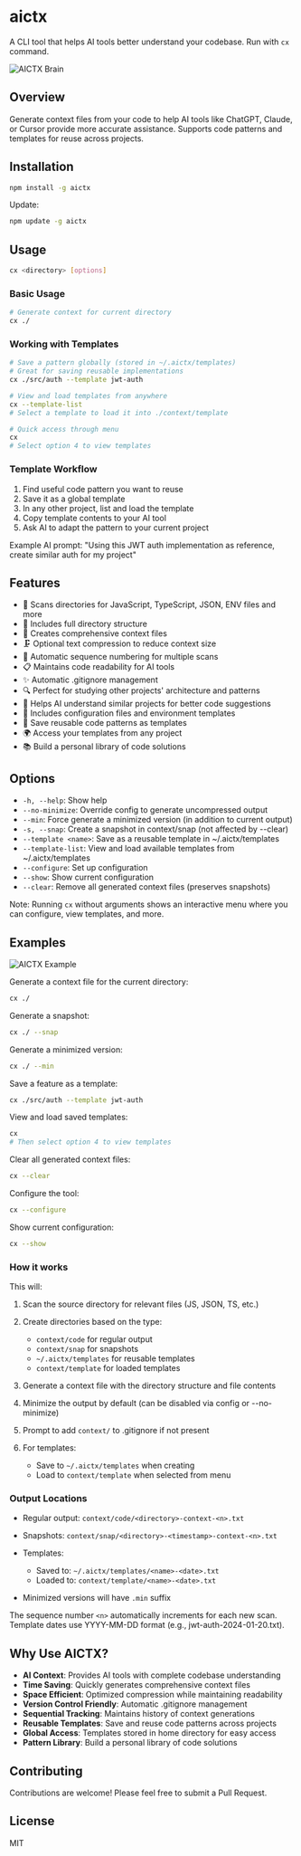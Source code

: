 # aictx

A CLI tool that helps AI tools better understand your codebase. Run with `cx` command.

![AICTX Brain](static/brain.jpg)

## Overview

Generate context files from your code to help AI tools like ChatGPT, Claude, or Cursor provide more accurate assistance. Supports code patterns and templates for reuse across projects.

## Installation

```bash
npm install -g aictx
```

Update:
```bash
npm update -g aictx
```

## Usage

```bash
cx <directory> [options]
```

### Basic Usage
```bash
# Generate context for current directory
cx ./
```

### Working with Templates

```bash
# Save a pattern globally (stored in ~/.aictx/templates)
# Great for saving reusable implementations
cx ./src/auth --template jwt-auth

# View and load templates from anywhere
cx --template-list
# Select a template to load it into ./context/template

# Quick access through menu
cx
# Select option 4 to view templates
```

### Template Workflow
1. Find useful code pattern you want to reuse
2. Save it as a global template
3. In any other project, list and load the template
4. Copy template contents to your AI tool
5. Ask AI to adapt the pattern to your current project

Example AI prompt:
"Using this JWT auth implementation as reference, create similar auth for my project"

## Features

- 📁 Scans directories for JavaScript, TypeScript, JSON, ENV files and more
- 🌳 Includes full directory structure
- 📝 Creates comprehensive context files
- 🗜️ Optional text compression to reduce context size
- 🔄 Automatic sequence numbering for multiple scans
- 📋 Maintains code readability for AI tools
- ✨ Automatic .gitignore management
- 🔍 Perfect for studying other projects' architecture and patterns
- 🎯 Helps AI understand similar projects for better code suggestions
- 🔐 Includes configuration files and environment templates
- 💾 Save reusable code patterns as templates
- 🌍 Access your templates from any project
- 📚 Build a personal library of code solutions

## Options

- `-h, --help`: Show help
- `--no-minimize`: Override config to generate uncompressed output
- `--min`: Force generate a minimized version (in addition to current output)
- `-s, --snap`: Create a snapshot in context/snap (not affected by --clear)
- `--template <name>`: Save as a reusable template in ~/.aictx/templates
- `--template-list`: View and load available templates from ~/.aictx/templates
- `--configure`: Set up configuration
- `--show`: Show current configuration
- `--clear`: Remove all generated context files (preserves snapshots)

Note: Running `cx` without arguments shows an interactive menu where you can configure, view templates, and more.

## Examples

![AICTX Example](static/example.png)

Generate a context file for the current directory:
```bash
cx ./
```

Generate a snapshot:
```bash
cx ./ --snap
```

Generate a minimized version:
```bash
cx ./ --min
```

Save a feature as a template:
```bash
cx ./src/auth --template jwt-auth
```

View and load saved templates:
```bash
cx
# Then select option 4 to view templates
```

Clear all generated context files:
```bash
cx --clear
```

Configure the tool:
```bash
cx --configure
```

Show current configuration:
```bash
cx --show
```

### How it works

This will:

1. Scan the source directory for relevant files (JS, JSON, TS, etc.)
2. Create directories based on the type:
   - `context/code` for regular output
   - `context/snap` for snapshots
   - `~/.aictx/templates` for reusable templates
   - `context/template` for loaded templates

3. Generate a context file with the directory structure and file contents
4. Minimize the output by default (can be disabled via config or --no-minimize)
5. Prompt to add `context/` to .gitignore if not present
6. For templates:
   - Save to `~/.aictx/templates` when creating
   - Load to `context/template` when selected from menu

### Output Locations

- Regular output: `context/code/<directory>-context-<n>.txt`
- Snapshots: `context/snap/<directory>-<timestamp>-context-<n>.txt`
- Templates:
   - Saved to: `~/.aictx/templates/<name>-<date>.txt`
   - Loaded to: `context/template/<name>-<date>.txt`

- Minimized versions will have `.min` suffix

The sequence number `<n>` automatically increments for each new scan.
Template dates use YYYY-MM-DD format (e.g., jwt-auth-2024-01-20.txt).

## Why Use AICTX?

- **AI Context**: Provides AI tools with complete codebase understanding
- **Time Saving**: Quickly generates comprehensive context files
- **Space Efficient**: Optimized compression while maintaining readability
- **Version Control Friendly**: Automatic .gitignore management
- **Sequential Tracking**: Maintains history of context generations
- **Reusable Templates**: Save and reuse code patterns across projects
- **Global Access**: Templates stored in home directory for easy access
- **Pattern Library**: Build a personal library of code solutions

## Contributing

Contributions are welcome! Please feel free to submit a Pull Request.

## License

MIT

